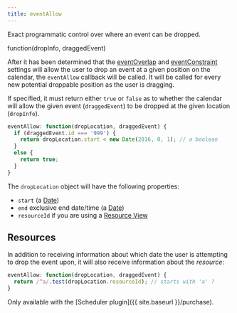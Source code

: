 ```yaml
---
title: eventAllow
---
```


Exact programmatic control over where an event can be dropped.

<div class='spec' markdown='1'>
function(dropInfo, draggedEvent)
</div>

After it has been determined that the [eventOverlap](eventOverlap) and [eventConstraint](eventConstraint) settings will allow the user to drop an event at a given position on the calendar, the `eventAllow` callback will be called. It will be called for every new potential droppable position as the user is dragging.

If specified, it must return either `true` or `false` as to whether the calendar will allow the given event (`draggedEvent`) to be dropped at the given location (`dropInfo`).

```js
eventAllow: function(dropLocation, draggedEvent) {
  if (draggedEvent.id === '999') {
    return dropLocation.start < new Date(2016, 0, 1); // a boolean
  }
  else {
    return true;
  }
}
```

The `dropLocation` object will have the following properties:

- `start` (a [Date](date-object))
- `end` exclusive end date/time (a [Date](date-object))
- `resourceId` if you are using a [Resource View](premium)


## Resources

In addition to receiving information about which date the user is attempting to drop the event upon, it will also receive information about the *resource*:

```js
eventAllow: function(dropLocation, draggedEvent) {
  return /^a/.test(dropLocation.resourceId); // starts with 'a' ?
}
```

Only available with the [Scheduler plugin]({{ site.baseurl }}/purchase).
